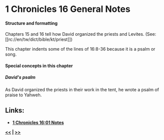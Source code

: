 # 1 Chronicles 16 General Notes #

#### Structure and formatting ####

Chapters 15 and 16 tell how David organized the priests and Levites. (See: [[rc://en/tw/dict/bible/kt/priest]])

This chapter indents some of the lines of 16:8-36 because it is a psalm or song.

#### Special concepts in this chapter ####

##### David's psalm #####
As David organized the priests in their work in the tent, he wrote a psalm of praise to Yahweh.

## Links: ##

* __[1 Chronicles 16:01 Notes](./01.md)__

__[<<](../15/intro.md) | [>>](../17/intro.md)__
